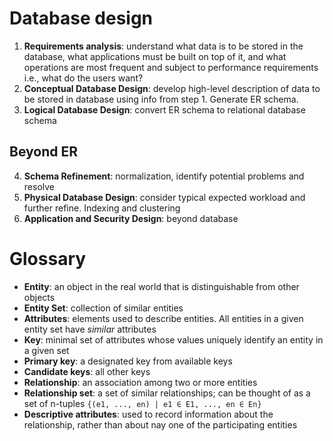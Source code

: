 # Database design
1. **Requirements analysis**: understand what data is to be stored in the
	database, what applications must be built on top of it, and what operations
	are most frequent and subject to performance requirements i.e., what do the
	users want?
2. **Conceptual Database Design**: develop high-level description of data to be
	stored in database using info from step 1. Generate ER schema.
3. **Logical Database Design**: convert ER schema to relational database schema
## Beyond ER
4. **Schema Refinement**: normalization, identify potential problems and resolve
5. **Physical Database Design**: consider typical expected workload and further
   refine. Indexing and clustering
6. **Application and Security Design**: beyond database
# Glossary
* **Entity**: an object in the real world that is distinguishable from other objects
* **Entity Set**: collection of similar entities
* **Attributes**: elements used to describe entities. All entities in a given
	entity set have *similar* attributes
* **Key**: minimal set of attributes whose values uniquely identify an entity in
	a given set
* **Primary key**: a designated key from available keys
* **Candidate keys**: all other keys
* **Relationship**: an association among two or more entities
* **Relationship set**: a set of similar relationships; can be thought of as a
	set of n-tuples `{(e1, ..., en) | e1 ∈ E1, ..., en ∈ En}`
* **Descriptive attributes**: used to record information about the relationship,
	rather than about nay one of the participating entities
